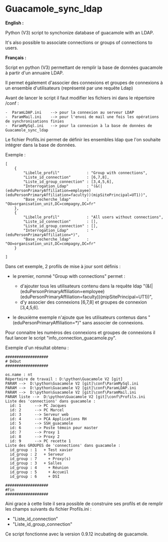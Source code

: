 # Guacamole_sync_ldap

**English :**

Python (V3) script to synchonize database of guacamole with an LDAP.

It's also possible to associate connections or groups of connections to users.

**Français :**

Script en python (V3) permettant de remplir la base de données guacamole à partir d'un annuaire LDAP.

Il permet également d'associer des connexions et groupes de connexions à un ensemble d'utilisateurs (représenté par une requête Ldap)

Avant de lancer le script il faut modifier les fichiers ini dans le répertoire /conf :

	-  ParamLDAP.ini 	--> pour la connexion au serveur LDAP	
	-  ParamMail.ini 	--> pour l'envoi de mail une fois les opérations de synchronisations finies
	-  ParamMySql.ini 	--> pour la connexion à la base de données de Guacamole_sync_ldap

Le fichier Profils.ini permet de définir les ensembles ldap que l'on souhaite intégrer dans la base de données.

Exemple :
```
[
	{
		"Libelle_profil"   			: "Group with connections",
		"Liste_id_connection"   	: [6,7,8],
		"Liste_id_group_connection" : [3,4,5,6],
		"Interrogation_Ldap"     	: "(&(|(eduPersonPrimaryAffiliation=employee)(eduPersonPrimaryAffiliation=faculty))(mipSitePrincipal=UT1))",
		"Base_recherche_ldap"		: "OU=organisation_unit,DC=compagny,DC=fr"
	},
	{
		"Libelle_profil"   			: "All users without connections",
		"Liste_id_connection"   	: [],
		"Liste_id_group_connection" : [],
		"Interrogation_Ldap"     	: "(eduPersonPrimaryAffiliation=*)",
		"Base_recherche_ldap"		: "OU=organisation_unit,DC=compagny,DC=fr"
	}
	
]
```

Dans cet exemple, 2 profils de mise à jour sont définis :
* le premier, nommé "Group with connections" permet :
	* d'ajouter tous les utilisateurs contenu dans la requête ldap "(&(|(eduPersonPrimaryAffiliation=employee)(eduPersonPrimaryAffiliation=faculty))(mipSitePrincipal=UT1))",
	* d'y associer des connexions [6,7,8] et groupes de connexion [3,4,5,6].

* le deuxième exemple n'ajoute que les utilisateurs contenus dans "(eduPersonPrimaryAffiliation=*)" sans associer de connexions.
	
Pour connaitre les numéros des connexions et groupes de connexions il faut lancer le script "info_connection_guacamole.py".

Exemple d'un résultat obtenu :

```
###################
# Début
###################

os.name : nt
Répertoire de travail : D:\python\Guacamole V2 [git]
PARAM -->  D:\python\Guacamole V2 [git]\conf\ParamMySql.ini
PARAM -->  D:\python\Guacamole V2 [git]\conf\ParamLDAP.ini
PARAM -->  D:\python\Guacamole V2 [git]\conf\ParamMail.ini
PARAM liste -->  D:\python\Guacamole V2 [git]\conf\Profils.ini
Liste des 'connections' dans guacamole :
  id: 1 	 --> PC Jacques
  id: 2 	 --> PC Marcel
  id: 3 	 --> Serveur web
  id: 4 	 --> PCA Applications RH
  id: 5 	 --> SSH_guacamole
  id: 6 	 --> Poste témoin pour master
  id: 7 	 --> Proxy 1
  id: 8 	 --> Proxy 2
  id: 9 	 --> PC recette 1
Liste des GROUPES de 'connections' dans guacamole :
  id_group : 1 	 + Test xavier
  id_group : 2 	 + Serveur
  id_group : 7 	   + Proxy(s)
  id_group : 3 	 + Salles
  id_group : 4 	   + Réunion
  id_group : 5 	   + Accueil
  id_group : 6 	   + DSI

###################
#Fin
###################
```

Aini grace à cette liste il sera possible de construire ses profils et de remplir les champs suivants du fichier Profils.ini :
* "Liste_id_connection"  
* "Liste_id_group_connection"
		
		
		
Ce script fonctionne avec la version 0.9.12 incubating de guacamole.

		
		
